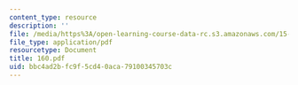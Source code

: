 ```yaml
---
content_type: resource
description: ''
file: /media/https%3A/open-learning-course-data-rc.s3.amazonaws.com/15-667-negotiation-and-conflict-management-spring-2001/bbc4ad2bfc9f5cd40aca79100345703c_160.pdf
file_type: application/pdf
resourcetype: Document
title: 160.pdf
uid: bbc4ad2b-fc9f-5cd4-0aca-79100345703c
---
```

